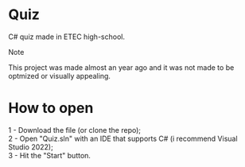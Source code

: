 # Quiz
C# quiz made in ETEC high-school.
> [!NOTE]
> This project was made almost an year ago and it was not made to be optmized or visually appealing.

# How to open
1 - Download the file (or clone the repo);<br />
2 - Open "Quiz.sln" with an IDE that supports C# (i recommend Visual Studio 2022);<br />
3 - Hit the "Start" button.<br />
